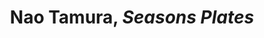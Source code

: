 ---
title: Nao Tamura, *Seasons Plates*
layout: entry
presentation: side-by-side
object:
  - id: exacc-2022-75
order: 447
menu: false
---